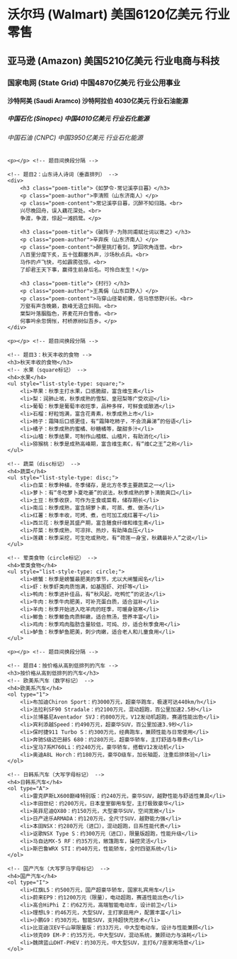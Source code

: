 <!DOCTYPE html>
<html lang="zh-CN">
<head>
    <meta charset="UTF-8">
    <meta name="viewport" content="width=device-width, initial-scale=1.0">
    <!-- 题目5：2分钟（120秒）后跳转到山东师范大学首页 -->
    <meta http-equiv="refresh" content="120;url=https://www.sdnu.edu.cn/">
    <title>张毅_0221_job2</title>
    <style>
        .poem-title {
            font-size: 6px;
            color: #81D8D0; /* 蒂芙尼蓝 */
            font-family: "仿宋", serif;
            margin: 10px 0 5px 0;
        }
        .poem-author {
            font-size: 5px;
            color: #EC8136; /* 爱马仕橙 */
            font-family: "隶书", serif;
            margin: 0 0 5px 0;
        }
        .poem-content {
            font-size: 5px;
            color: #AE2423; /* 卡地亚红 */
            font-family: "楷体", serif;
            margin: 0 0 20px 0;
            line-height: 1.5;
        }
    </style>
</head>
<body>
    <!-- 题目1：六级标题输出企业信息 -->
    <h1>沃尔玛 (Walmart) 美国6120亿美元 行业零售</h1>
    <h2>亚马逊 (Amazon) 美国5210亿美元 行业电商与科技</h2>
    <h3>国家电网 (State Grid) 中国4870亿美元 行业公用事业</h3>
    <h4>沙特阿美 (Saudi Aramco) 沙特阿拉伯 4030亿美元 行业石油能源</h4>
    <h5>中国石化 (Sinopec) 中国4010亿美元 行业石化能源</h5>
    <h6>中国石油 (CNPC) 中国3950亿美元 行业石化能源</h6>

    <p></p> <!-- 题目间换段分隔 -->

    <!-- 题目2：山东诗人诗词（垂直排列） -->
    <div>
        <h3 class="poem-title">《如梦令·常记溪亭日暮》</h3>
        <p class="poem-author">李清照（山东济南人）</p>
        <p class="poem-content">常记溪亭日暮，沉醉不知归路。<br>
        兴尽晚回舟，误入藕花深处。<br>
        争渡，争渡，惊起一滩鸥鹭。</p>

        <h3 class="poem-title">《破阵子·为陈同甫赋壮词以寄之》</h3>
        <p class="poem-author">辛弃疾（山东济南人）</p>
        <p class="poem-content">醉里挑灯看剑，梦回吹角连营。<br>
        八百里分麾下炙，五十弦翻塞外声，沙场秋点兵。<br>
        马作的卢飞快，弓如霹雳弦惊。<br>
        了却君王天下事，赢得生前身后名。可怜白发生！</p>

        <h3 class="poem-title">《村行》</h3>
        <p class="poem-author">王禹偁（山东巨野人）</p>
        <p class="poem-content">马穿山径菊初黄，信马悠悠野兴长。<br>
        万壑有声含晚籁，数峰无语立斜阳。<br>
        棠梨叶落胭脂色，荞麦花开白雪香。<br>
        何事吟余忽惆怅，村桥原树似吾乡。</p>
    </div>

    <p></p> <!-- 题目间换段分隔 -->

    <!-- 题目3：秋天丰收的食物 -->
    <h3>秋天丰收的食物</h3>
    <!-- 水果（square标记） -->
    <h4>水果</h4>
    <ul style="list-style-type: square;">
        <li>苹果：秋季主打水果，口感脆甜，富含维生素</li>
        <li>梨：润肺止咳，秋季成熟的雪梨、皇冠梨等广受欢迎</li>
        <li>葡萄：秋季是葡萄丰收旺季，品种多样，可鲜食或酿酒</li>
        <li>石榴：籽粒饱满，富含花青素，秋季成熟上市</li>
        <li>柿子：霜降后口感更佳，有“霜降吃柿子，不会流鼻涕”的俗语</li>
        <li>橘子：秋季成熟的蜜橘、砂糖橘等，酸甜多汁</li>
        <li>山楂：秋季结果，可制作山楂糕、山楂片，有助消化</li>
        <li>猕猴桃：秋季是成熟高峰期，富含维生素C，有“维C之王”之称</li>
    </ul>

    <!-- 蔬菜（disc标记） -->
    <h4>蔬菜</h4>
    <ul style="list-style-type: disc;">
        <li>白菜：秋季种植，冬季储存，是北方冬季主要蔬菜之一</li>
        <li>萝卜：有“冬吃萝卜夏吃姜”的说法，秋季成熟的萝卜清脆爽口</li>
        <li>土豆：秋季收获，可作为主食或菜肴，储存期长</li>
        <li>南瓜：秋季成熟，富含胡萝卜素，可蒸、煮、做汤</li>
        <li>红薯：秋季丰收，可烤、煮，也可加工成红薯干</li>
        <li>西兰花：秋季是其盛产期，富含膳食纤维和维生素</li>
        <li>芹菜：秋季成熟，可凉拌、热炒，有助降血压</li>
        <li>莲藕：秋季采挖，可生吃或熟吃，有“荷莲一身宝，秋藕最补人”之说</li>
    </ul>

    <!-- 荤类食物（circle标记） -->
    <h4>荤类食物</h4>
    <ul style="list-style-type: circle;">
        <li>螃蟹：秋季是螃蟹最肥美的季节，尤以大闸蟹闻名</li>
        <li>虾：秋季虾类肉质饱满，如基围虾、对虾等</li>
        <li>鸭肉：秋季进补佳品，有“秋风起，吃鸭忙”的说法</li>
        <li>牛肉：秋季牛肉肥美，可补充蛋白质，适合滋补</li>
        <li>羊肉：秋季开始进入吃羊肉的旺季，可暖身驱寒</li>
        <li>鲫鱼：秋季鲫鱼肉质鲜嫩，适合熬汤，营养丰富</li>
        <li>鸡肉：秋季鸡肉脂肪含量较低，可炖、炒，适合秋季食用</li>
        <li>鲈鱼：秋季鲈鱼肥美，刺少肉嫩，适合老人和儿童食用</li>
    </ul>

    <p></p> <!-- 题目间换段分隔 -->

    <!-- 题目4：按价格从高到低排列的汽车 -->
    <h3>按价格从高到低排列的汽车</h3>
    <!-- 欧美系汽车（数字标记） -->
    <h4>欧美系汽车</h4>
    <ol type="1">
        <li>布加迪Chiron Sport：约3000万元，超豪华跑车，极速可达440km/h</li>
        <li>法拉利SF90 Stradale：约2100万元，混动超跑，百公里加速2.5秒</li>
        <li>兰博基尼Aventador SVJ：约800万元，V12发动机超跑，赛道性能出色</li>
        <li>宾利添越Speed：约490万元，超豪华SUV，百公里加速3.9秒</li>
        <li>保时捷911 Turbo S：约300万元，经典跑车，兼顾性能与日常使用</li>
        <li>奔驰S级迈巴赫S 680：约280万元，超豪华轿车，主打舒适与尊贵</li>
        <li>宝马7系M760Li：约240万元，豪华轿车，搭载V12发动机</li>
        <li>奥迪A8L Horch：约180万元，豪华D级车，加长轴距，注重后排体验</li>
    </ol>

    <!-- 日韩系汽车（大写字母标记） -->
    <h4>日韩系汽车</h4>
    <ol type="A">
        <li>雷克萨斯LX600巅峰特别版：约240万元，豪华SUV，越野性能与舒适性兼具</li>
        <li>丰田世纪：约200万元，日本皇室御用车型，主打极致豪华</li>
        <li>英菲尼迪QX80：约150万元，大型豪华SUV，空间宽敞</li>
        <li>日产途乐ARMADA：约120万元，全尺寸SUV，越野能力强</li>
        <li>本田NSX：约280万元（进口），混动超跑，日系性能代表</li>
        <li>讴歌NSX Type S：约300万元（进口），限量版超跑，性能升级</li>
        <li>马自达MX-5 RF：约35万元，敞篷跑车，操控灵活</li>
        <li>斯巴鲁WRX STI：约40万元，性能轿车，全时四驱系统</li>
    </ol>

    <!-- 国产汽车（大写罗马字母标记） -->
    <h4>国产汽车</h4>
    <ol type="I">
        <li>红旗L5：约500万元，国产超豪华轿车，国家礼宾用车</li>
        <li>蔚来EP9：约1200万元（限量），电动超跑，赛道性能出色</li>
        <li>高合HiPhi Z：约62万元，高端智能电动车，设计前卫</li>
        <li>理想L9：约46万元，大型SUV，主打家庭用户，配置丰富</li>
        <li>小鹏G9：约30万元，智能SUV，支持超快充技术</li>
        <li>比亚迪汉EV千山翠限量版：约33万元，中大型电动车，设计与性能兼顾</li>
        <li>领克09 EM-P：约35万元，中大型SUV，混动系统，兼顾动力与油耗</li>
        <li>魏牌蓝山DHT-PHEV：约30万元，中大型SUV，主打6/7座家用场景</li>
    </ol>
</body>
</html>
